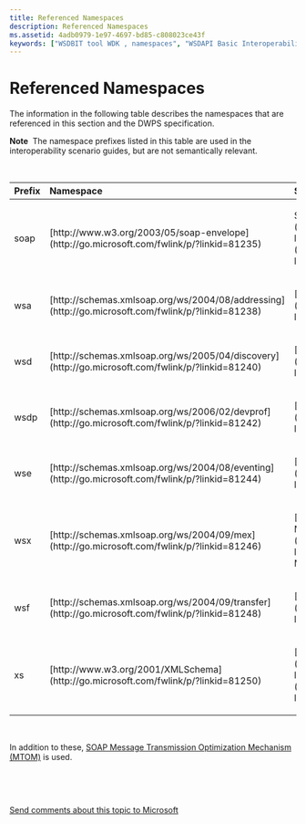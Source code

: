 ```yaml
---
title: Referenced Namespaces
description: Referenced Namespaces
ms.assetid: 4adb0979-1e97-4697-bd85-c808023ce43f
keywords: ["WSDBIT tool WDK , namespaces", "WSDAPI Basic Interoperability Tool WDK , namespaces", "namespaces WDK WSDBIT", "DWPS WDK", "Device Profile for Web Services WDK"]
---
```


# Referenced Namespaces


The information in the following table describes the namespaces that are referenced in this section and the DWPS specification.

**Note**  The namespace prefixes listed in this table are used in the interoperability scenario guides, but are not semantically relevant.

 

<table>
<colgroup>
<col width="33%" />
<col width="33%" />
<col width="33%" />
</colgroup>
<thead>
<tr class="header">
<th align="left">Prefix</th>
<th align="left">Namespace</th>
<th align="left">Specification</th>
</tr>
</thead>
<tbody>
<tr class="odd">
<td align="left"><p>soap</p></td>
<td align="left"><p>[http://www.w3.org/2003/05/soap-envelope](http://go.microsoft.com/fwlink/p/?linkid=81235)</p></td>
<td align="left"><p>SOAP 1.2 [part 1](http://go.microsoft.com/fwlink/p/?linkid=81236) and [part 2](http://go.microsoft.com/fwlink/p/?linkid=81237)</p></td>
</tr>
<tr class="even">
<td align="left"><p>wsa</p></td>
<td align="left"><p>[http://schemas.xmlsoap.org/ws/2004/08/addressing](http://go.microsoft.com/fwlink/p/?linkid=81238)</p></td>
<td align="left"><p>[Web Services Addressing](http://go.microsoft.com/fwlink/p/?linkid=81239) (WS-Addressing)</p></td>
</tr>
<tr class="odd">
<td align="left"><p>wsd</p></td>
<td align="left"><p>[http://schemas.xmlsoap.org/ws/2005/04/discovery](http://go.microsoft.com/fwlink/p/?linkid=81240)</p></td>
<td align="left"><p>[Web Services Discovery](http://go.microsoft.com/fwlink/p/?linkid=81241) (WS-Discovery)</p></td>
</tr>
<tr class="even">
<td align="left"><p>wsdp</p></td>
<td align="left"><p>[http://schemas.xmlsoap.org/ws/2006/02/devprof](http://go.microsoft.com/fwlink/p/?linkid=81242)</p></td>
<td align="left"><p>[Devices Profile](http://go.microsoft.com/fwlink/p/?linkid=81243)</p></td>
</tr>
<tr class="odd">
<td align="left"><p>wse</p></td>
<td align="left"><p>[http://schemas.xmlsoap.org/ws/2004/08/eventing](http://go.microsoft.com/fwlink/p/?linkid=81244)</p></td>
<td align="left"><p>[Web Services Eventing](http://go.microsoft.com/fwlink/p/?linkid=81245) (WS-Eventing)</p></td>
</tr>
<tr class="even">
<td align="left"><p>wsx</p></td>
<td align="left"><p>[http://schemas.xmlsoap.org/ws/2004/09/mex](http://go.microsoft.com/fwlink/p/?linkid=81246)</p></td>
<td align="left"><p>[Web Services MetadataExchange](http://go.microsoft.com/fwlink/p/?linkid=81247) (WS-MetadataExchange)</p></td>
</tr>
<tr class="odd">
<td align="left"><p>wsf</p></td>
<td align="left"><p>[http://schemas.xmlsoap.org/ws/2004/09/transfer](http://go.microsoft.com/fwlink/p/?linkid=81248)</p></td>
<td align="left"><p>[Web Services Transfer](http://go.microsoft.com/fwlink/p/?linkid=81248) (WS-Transfer)</p></td>
</tr>
<tr class="even">
<td align="left"><p>xs</p></td>
<td align="left"><p>[http://www.w3.org/2001/XMLSchema](http://go.microsoft.com/fwlink/p/?linkid=81250)</p></td>
<td align="left"><p>[XML Schema Part 1](http://go.microsoft.com/fwlink/p/?linkid=81252) and [Part 2](http://go.microsoft.com/fwlink/p/?linkid=81253)</p></td>
</tr>
</tbody>
</table>

 

In addition to these, [SOAP Message Transmission Optimization Mechanism (MTOM)](http://go.microsoft.com/fwlink/p/?linkid=81254) is used.

 

 

[Send comments about this topic to Microsoft](mailto:wsddocfb@microsoft.com?subject=Documentation%20feedback%20[devtest\devtest]:%20Referenced%20Namespaces%20%20RELEASE:%20%2811/17/2016%29&body=%0A%0APRIVACY%20STATEMENT%0A%0AWe%20use%20your%20feedback%20to%20improve%20the%20documentation.%20We%20don't%20use%20your%20email%20address%20for%20any%20other%20purpose,%20and%20we'll%20remove%20your%20email%20address%20from%20our%20system%20after%20the%20issue%20that%20you're%20reporting%20is%20fixed.%20While%20we're%20working%20to%20fix%20this%20issue,%20we%20might%20send%20you%20an%20email%20message%20to%20ask%20for%20more%20info.%20Later,%20we%20might%20also%20send%20you%20an%20email%20message%20to%20let%20you%20know%20that%20we've%20addressed%20your%20feedback.%0A%0AFor%20more%20info%20about%20Microsoft's%20privacy%20policy,%20see%20http://privacy.microsoft.com/default.aspx. "Send comments about this topic to Microsoft")




